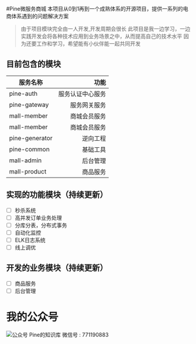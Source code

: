 #Pine微服务商城
本项目从0到1再到一个成熟体系的开源项目，提供一系列的电商体系遇到的问题解决方案
> 由于项目模块完全由一人开发,开发周期会很长
>此项目是我一边学习，一边实践开发会将各种技术应用到业务场景之中，从而提高自己的技术水平
>因为还要工作和学习，希望能有小伙伴能一起共同开发

## 目前包含的模块
| 服务名称  |  功能   |
| --------   | -----:  |
| pine-auth| 服务认证中心服务   |
| pine-gateway  |    服务网关服务   |
| mall-member  |    商城会员服务    |
| mall-member  |    商城会员服务    |
| pine-generator  |      逆向工程    |
|  pine-common  |      基础工具    |
|  mall-admin  |  后台管理|
|  mall-product  |  商品服务|


## 实现的功能模块（持续更新）
- [ ] 秒杀系统
- [ ] 高并发订单业务处理
- [ ] 分库分表，分布式事务
- [ ] 自动化监控
- [ ] ELK日志系统
- [ ] 线上调优

## 开发的业务模块（持续更新）
- [ ] 商品服务
- [ ] 后台管理
# 我的公众号
![公众号](https://mmbiz.qpic.cn/mmbiz_jpg/LdDDm7ozIoYKX3Hyydw0U1KgFeYNkLTcGnrWySAXHNGYJV4uvxtI8N5m7o7TJq3CI7gL0Bib0lNiaKNU4Dia6s7RA/640?wx_fmt=jpeg "公众号")
Pine的知识库  微信号 : 771190883
